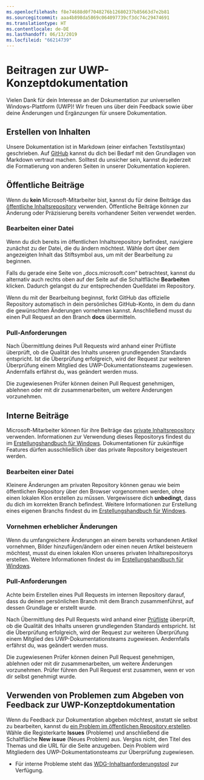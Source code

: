 ```yaml
---
ms.openlocfilehash: f8e74688d0f7048276b12680237b85663d7e2b81
ms.sourcegitcommit: aaa4b898da5869c064097739cf3dc74c29474691
ms.translationtype: HT
ms.contentlocale: de-DE
ms.lasthandoff: 06/13/2019
ms.locfileid: "66214739"
---
```

# <a name="contributing-to-uwp-conceptual-documentation"></a>Beitragen zur UWP-Konzeptdokumentation

Vielen Dank für dein Interesse an der Dokumentation zur universellen Windows-Plattform (UWP)! Wir freuen uns über dein Feedback sowie über deine Änderungen und Ergänzungen für unsere Dokumentation.

## <a name="writing-content"></a>Erstellen von Inhalten

Unsere Dokumentation ist in Markdown (einer einfachen Textstilsyntax) geschrieben. Auf [GitHub](https://guides.github.com/features/mastering-markdown/) kannst du dich bei Bedarf mit den Grundlagen von Markdown vertraut machen. Solltest du unsicher sein, kannst du jederzeit die Formatierung von anderen Seiten in unserer Dokumentation kopieren.

## <a name="public-contributions"></a>Öffentliche Beiträge

Wenn du **kein** Microsoft-Mitarbeiter bist, kannst du für deine Beiträge das [öffentliche Inhaltsrepository](https://github.com/MicrosoftDocs/windows-uwp) verwenden. Öffentliche Beiträge können zur Änderung oder Präzisierung bereits vorhandener Seiten verwendet werden.

### <a name="editing-a-file"></a>Bearbeiten einer Datei

Wenn du dich bereits im öffentlichen Inhaltsrepository befindest, navigiere zunächst zu der Datei, die du ändern möchtest. Wähle dort über dem angezeigten Inhalt das Stiftsymbol aus, um mit der Bearbeitung zu beginnen.

Falls du gerade eine Seite von „docs.microsoft.com“ betrachtest, kannst du alternativ auch rechts oben auf der Seite auf die Schaltfläche **Bearbeiten** klicken. Dadurch gelangst du zur entsprechenden Quelldatei im Repository.

Wenn du mit der Bearbeitung beginnst, forkt GitHub das offizielle Repository automatisch in dein persönliches GitHub-Konto, in dem du dann die gewünschten Änderungen vornehmen kannst. Anschließend musst du einen Pull Request an den Branch **docs** übermitteln.

### <a name="pull-requests"></a>Pull-Anforderungen

Nach Übermittlung deines Pull Requests wird anhand einer Prüfliste überprüft, ob die Qualität des Inhalts unseren grundlegenden Standards entspricht. Ist die Überprüfung erfolgreich, wird der Request zur weiteren Überprüfung einem Mitglied des UWP-Dokumentationsteams zugewiesen. Andernfalls erfährst du, was geändert werden muss.

Die zugewiesenen Prüfer können deinen Pull Request genehmigen, ablehnen oder mit dir zusammenarbeiten, um weitere Änderungen vorzunehmen.

## <a name="internal-contributions"></a>Interne Beiträge

Microsoft-Mitarbeiter können für ihre Beiträge das [private Inhaltsrepository](https://github.com/microsoftdocs/windows-uwp-pr) verwenden. Informationen zur Verwendung dieses Repositorys findest du im [Erstellungshandbuch für Windows](https://review.docs.microsoft.com/windows-authoring-guide/uwp/?branch=master). Dokumentationen für zukünftige Features dürfen ausschließlich über das private Repository beigesteuert werden.

### <a name="editing-a-file"></a>Bearbeiten einer Datei

Kleinere Änderungen am privaten Repository können genau wie beim öffentlichen Repository über den Browser vorgenommen werden, ohne einen lokalen Klon erstellen zu müssen. Vergewissere dich **unbedingt**, dass du dich im korrekten Branch befindest. Weitere Informationen zur Erstellung eines eigenen Branchs findest du im [Erstellungshandbuch für Windows](https://review.docs.microsoft.com/windows-authoring-guide/uwp/conceptual/branches?branch=master).

### <a name="making-substantial-changes"></a>Vornehmen erheblicher Änderungen

Wenn du umfangreichere Änderungen an einem bereits vorhandenen Artikel vornehmen, Bilder hinzufügen/ändern oder einen neuen Artikel beisteuern möchtest, musst du einen lokalen Klon unseres privaten Inhaltsrepositorys erstellen. Weitere Informationen findest du im [Erstellungshandbuch für Windows](https://review.docs.microsoft.com/windows-authoring-guide/uwp/conceptual/).

### <a name="pull-requests"></a>Pull-Anforderungen

Achte beim Erstellen eines Pull Requests im internen Repository darauf, dass du deinen persönlichen Branch mit dem Branch zusammenführst, auf dessen Grundlage er erstellt wurde.

Nach Übermittlung des Pull Requests wird anhand einer [Prüfliste](https://review.docs.microsoft.com/windows-authoring-guide/managing-contributions/editorial-checklist?branch=master) überprüft, ob die Qualität des Inhalts unseren grundlegenden Standards entspricht. Ist die Überprüfung erfolgreich, wird der Request zur weiteren Überprüfung einem Mitglied des UWP-Dokumentationsteams zugewiesen. Andernfalls erfährst du, was geändert werden muss.

Die zugewiesenen Prüfer können deinen Pull Request genehmigen, ablehnen oder mit dir zusammenarbeiten, um weitere Änderungen vorzunehmen. Prüfer führen den Pull Request erst zusammen, wenn er von dir selbst genehmigt wurde.

## <a name="using-issues-to-provide-feedback-on-uwp-conceptual-documentation"></a>Verwenden von Problemen zum Abgeben von Feedback zur UWP-Konzeptdokumentation

Wenn du Feedback zur Dokumentation abgeben möchtest, anstatt sie selbst zu bearbeiten, kannst du [ein Problem im öffentlichen Repository erstellen](https://github.com/MicrosoftDocs/windows-uwp/issues). Wähle die Registerkarte **Issues** (Probleme) und anschließend die Schaltfläche **New issue** (Neues Problem) aus. Vergiss nicht, den Titel des Themas und die URL für die Seite anzugeben. Dein Problem wird Mitgliedern des UWP-Dokumentationsteams zur Überprüfung zugewiesen.

* Für interne Probleme steht das [WDG-Inhaltsanforderungstool](https://aka.ms/pubrequest) zur Verfügung.
